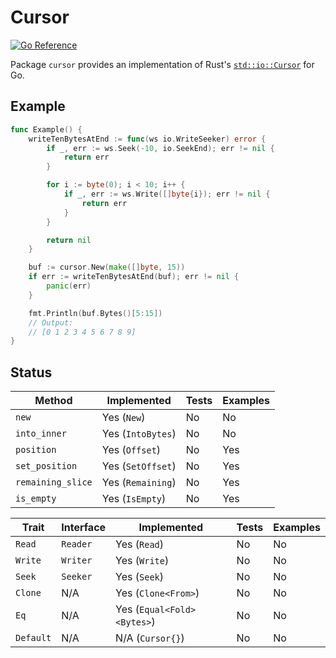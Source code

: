 # Cursor

[![Go Reference](https://pkg.go.dev/badge/github.com/fdschonborn/go-cursor.svg)](https://pkg.go.dev/github.com/fdschonborn/go-cursor)

Package `cursor` provides an implementation of Rust's [`std::io::Cursor`][std-io-cursor] for Go.

## Example

```go
func Example() {
    writeTenBytesAtEnd := func(ws io.WriteSeeker) error {
        if _, err := ws.Seek(-10, io.SeekEnd); err != nil {
            return err
        }

        for i := byte(0); i < 10; i++ {
            if _, err := ws.Write([]byte{i}); err != nil {
                return err
            }
        }

        return nil
    }

    buf := cursor.New(make([]byte, 15))
    if err := writeTenBytesAtEnd(buf); err != nil {
        panic(err)
    }

    fmt.Println(buf.Bytes()[5:15])
    // Output:
    // [0 1 2 3 4 5 6 7 8 9]
}
```

## Status

| Method            | Implemented       | Tests | Examples |
| ----------------- | ----------------- | ----- | -------- |
| `new`             | Yes (`New`)       | No    | No       |
| `into_inner`      | Yes (`IntoBytes`) | No    | No       |
| `position`        | Yes (`Offset`)    | No    | Yes      |
| `set_position`    | Yes (`SetOffset`) | No    | Yes      |
| `remaining_slice` | Yes (`Remaining`) | No    | Yes      |
| `is_empty`        | Yes (`IsEmpty`)   | No    | Yes      |

| Trait     | Interface | Implemented                | Tests | Examples |
| --------- | --------- | -------------------------- | ----- | -------- |
| `Read`    | `Reader`  | Yes (`Read`)               | No    | No       |
| `Write`   | `Writer`  | Yes (`Write`)              | No    | No       |
| `Seek`    | `Seeker`  | Yes (`Seek`)               | No    | No       |
| `Clone`   | N/A       | Yes (`Clone<From>`)        | No    | No       |
| `Eq`      | N/A       | Yes (`Equal<Fold><Bytes>`) | No    | No       |
| `Default` | N/A       | N/A (`Cursor{}`)           | No    | No       |

[std-io-cursor]: https://doc.rust-lang.org/stable/std/io/struct.Cursor.html
